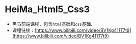 # HeiMa_Html5_Css3

- 黑马前端课程，包含`html`基础和`css`基础.
- 课程链接：[https://www.bilibili.com/video/BV1Kg411T7t9](https://www.bilibili.com/video/BV1Kg411T7t9)

